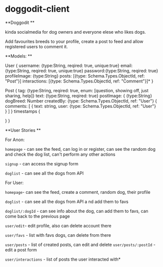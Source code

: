 # doggodit-client

**Doggodit **

kinda socialmedia for dog owners and everyone elese who likes dogs. 

Add favourites breeds to your profile, create a post to feed and allow registered users to comment it. 



**Models: **

User {
username: {type:String, reqired: true, unique:true}
email: {type:String, reqired: true, unique:true}
password:{type:String, reqired: true}
profileImage: {type:String}
posts: [{type: Schema.Types.ObjectId, ref: "Post"}]
interactions: [{type: Schema.Types.ObjectId, ref: "Comment"}]*
}

Post {
tag:  {type:String, reqired: true, enum: [question, showing off, just sharing, help]}
text:  {type:String, reqired: true}
postImage: { {type:String}
dogBreed: Number
createdBy:  {type: Schema.Types.ObjectId, ref: "User"}
{
comments: [
    {
        text: string, 
        user: {type: Schema.Types.ObjectId, ref: "User"}
    }
    ]
}
timestamps {

}
}


**User Stories **

For Anon: 

`homepage` - can see the feed, can log in or register, can see the random dog and check the dog list, can't perform any other actions

`signup` - can access the signup form 

`doglist` - can see all the dogs from API


For User:

`homepage`- can see the feed, create a comment, random dog, their profile 

`doglist` - can see all the dogs from API a
nd add them to favs

`doglist/:dogId` - can see info about the dog, can add them to favs, can come back to the previous page

`user/edit`- edit profile, also can delete account there

`user/favs` - list with favs dogs, can delete from there

`user/posts` - list of created posts, can edit and delete 
`user/posts/:postId` - edit a post form

`user/interactions` - list of posts the user interacted with*


